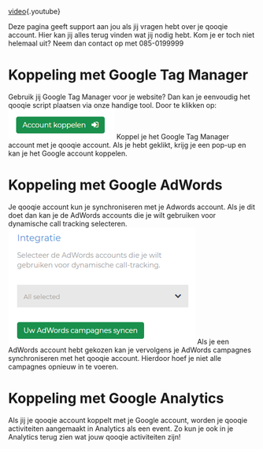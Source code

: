 <!-- TITLE: Welkom -->
<!-- SUBTITLE: Hier vind je alle uitleg over je qooqie account en call tracking-->

[video](https://www.youtube.com/watch?v=Hc8cKC3of38&t=3s){.youtube}

Deze pagina geeft support aan jou als jij vragen hebt over je qooqie account. 
Hier kan jij alles terug vinden wat jij nodig hebt. Kom je er toch niet helemaal uit? Neem dan contact op met 085-0199999

<!-- TITLE: Koppelingen -->


# Koppeling met Google Tag Manager
Gebruik jij Google Tag Manager voor je website? Dan kan je eenvoudig het qooqie script plaatsen via onze handige tool. Door te klikken op:
![Account Koppelen](/uploads/account-koppelen.png "Account Koppelen")
Koppel je het Google Tag Manager account met je qooqie account. Als je hebt geklikt, krijg je een pop-up en kan je het Google account koppelen.

# Koppeling met Google AdWords
Je qooqie account kun je synchroniseren met je Adwords account. Als je dit doet dan kan je de AdWords accounts die je wilt gebruiken voor dynamische call tracking selecteren.
![Adwords](/uploads/adwords.png "Adwords")
Als je een AdWords account hebt gekozen kan je vervolgens je AdWords campagnes synchroniseren met het qooqie account. Hierdoor hoef je niet alle campagnes opnieuw in te voeren.

# Koppeling met Google Analytics
Als jij je qooqie account koppelt met je Google account, worden je qooqie activiteiten aangemaakt in Analytics als een event. Zo kun je ook in je Analytics terug zien wat jouw qooqie activiteiten zijn!








